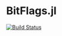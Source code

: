 # BitFlags.jl

[![Build Status](https://travis-ci.org/jmert/BitFlags.jl.svg?branch=master)](https://travis-ci.org/jmert/BitFlags.jl)
